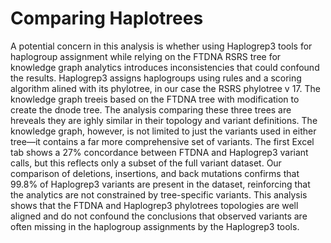 # Comparing Haplotrees
 
A potential concern in this analysis is whether using Haplogrep3 tools for haplogroup assignment while relying on the FTDNA RSRS tree for knowledge graph analytics introduces inconsistencies that could confound the results.  Haplogrep3 assigns haplogroups using rules and a scoring algorithm alined with its phylotree, in our case the RSRS phylotree v 17.  The knowledge graph treeis based on the FTDNA tree with modification to create the dnode tree. The analysis comparing these three trees are hreveals they are ighly similar in their topology and variant definitions. The knowledge graph, however, is not limited to just the variants used in either tree—it contains a far more comprehensive set of variants. The first Excel tab shows a 27% concordance between FTDNA and Haplogrep3 variant calls, but this reflects only a subset of the full variant dataset. Our comparison of deletions, insertions, and back mutations confirms that 99.8% of Haplogrep3 variants are present in the dataset, reinforcing that the analytics are not constrained by tree-specific variants. This analysis shows that the FTDNA and Haplogrep3 phylotrees topologies are well aligned and do not confound the conclusions that observed variants are often missing in the haplogroup assignments by the Haplogrep3 tools.


